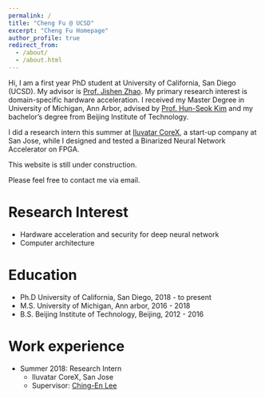 ```yaml
---
permalink: /
title: "Cheng Fu @ UCSD"
excerpt: "Cheng Fu Homepage"
author_profile: true
redirect_from: 
  - /about/
  - /about.html
---
```


<!-- This is the front page of a website that is powered by the [academicpages template](https://github.com/academicpages/academicpages.github.io) and hosted on GitHub pages. [GitHub pages](https://pages.github.com) is a free service in which websites are built and hosted from code and data stored in a GitHub repository, automatically updating when a new commit is made to the respository. This template was forked from the [Minimal Mistakes Jekyll Theme](https://mmistakes.github.io/minimal-mistakes/) created by Michael Rose, and then extended to support the kinds of content that academics have: publications, talks, teaching, a portfolio, blog posts, and a dynamically-generated CV. You can fork [this repository](https://github.com/academicpages/academicpages.github.io) right now, modify the configuration and markdown files, add your own PDFs and other content, and have your own site for free, with no ads! An older version of this template powers my own personal website at [stuartgeiger.com](http://stuartgeiger.com), which uses [this Github repository](https://github.com/staeiou/staeiou.github.io). -->

Hi, I am a first year PhD student at University of California, San Diego (UCSD). My advisor is [Prof. Jishen Zhao](http://cseweb.ucsd.edu/~jzhao/). My primary research interest is domain-specific hardware acceleration. I received my Master Degree in University of Michigan, Ann Arbor, advised by [Prof. Hun-Seok Kim](https://kim.engin.umich.edu/) and my bachelor’s degree from Beijing Institute of Technology.

I did a research intern this summer at [Iluvatar CoreX](https://www.linkedin.com/company/iluvatar-corex-inc/), a start-up company at San Jose, while I designed and tested a Binarized Neural Network Accelerator on FPGA. 

This website is still under construction.

Please feel free to contact me via email.

Research Interest 
======
* Hardware acceleration and security for deep neural network
* Computer architecture 

Education
======
* Ph.D University of California, San Diego, 2018 - to present
* M.S. University of Michigan, Ann arbor, 2016 - 2018
* B.S. Beijing Institute of Technology, Beijing, 2012 - 2016

Work experience
======
* Summer 2018: Research Intern
  * Iluvatar CoreX, San Jose
  * Supervisor: [Ching-En Lee](https://www.lchingen.com/)


